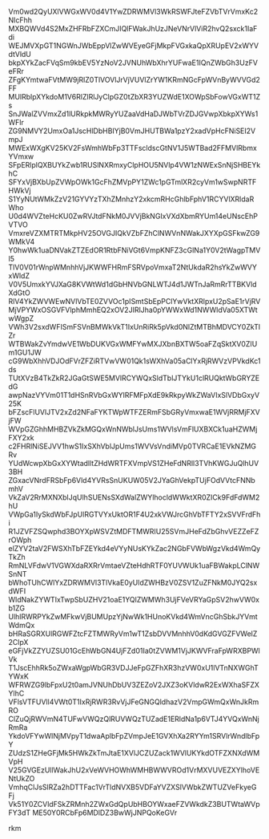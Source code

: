 Vm0wd2QyUXlVWGxWV0d4V1YwZDRWMVl3WkRSWFJteFZVbTVrVmxKc2NIcFhh
MXBQWVd4S2MxZHFRbFZXCmJIQlFWakJhUzJNeVNrVlViR2hvQ2sxck1IaFdi
WEJMVXpGT1NGWnJWbEppVlZwWVEyeGFjMkpFVGxkaQpXRUpEV2xWYVdtVldU
bkpXYkZacFVqSm9kbEV5YzNoV2JVNUhWbXhrYUFwaE1IQnZWbGh3UzFVeFRr
ZFgKYmtwaFVtMW9jRlZ0TlVOVlJrVjVUVlZrYW1KRmNGcFpWVnByWVVGd2FF
MUlRblpXYkdoM1V6RlZlRlJyClpGZ0tZbXR3YUZWdE1XOWpSbFowVGxWT1Zs
SnJWalZVVmxZd1lURkpkMWRyYUZaaVdHaDJWbTVrZDJGVwpXbkpXYWs1WFlr
ZG9NMVY2UmxOa1JscHlDbHBIYjB0VmJHUTBWa1pzY2xadVpHcFNiSEI2VmpJ
MWExWXgKV25KV2FsWmhWbFp3TTFscldscGtNV1J5WTBad2FFMVlRbmxYVmxw
SFpERlplQXBUYkZwb1RUSlNXRmxyClpHOU5NVlp4VW1zNWExSnNjSHBEYkhC
SFYxVjBXbUpZVWpOWk1GcFhZMVpPY1ZWc1pGTmlXR2cyVm1wSwpNRTFHWkVj
S1YyNUtWMkZzV21GYVYzTXhZMnhzY2xkcmRHcGhlbFphV1RCYVlXRldaRWho
U0d4WVZteHcKU0ZwRVJtdFNkM0JVVjBkNGIxVXdXbmRYUm14eUNscEhPVTVO
VmxreVZXMTRTMkpHV25OVGJIQkVZbFZhClNWVnNWakJXYXpGSFkwZG9WMkV4
Y0hwWk1uaDNVakZTZEdOR1RtbFNiVGt6VmpKNFZ3cGlNa1Y0V2tWagpTMVl5
TlV0V01rWnpWMnhhVjJKWWFHRmFSRVpoVmxaT2NtUkdaR2hsYkZwWVYxWldZ
V0V5UmxkYVJXaG8KVWtWd1dGbHNVbGNLWTJ4d1JWTnJaRmRrTTBKVldXdGtO
RlV4YkZWVWEwNVlVbTE0ZVVOc1pISmtSbEpPClYwVktXRlpxU2pSaE1rVjRV
MjVPYWxOSGVFVlphMmhEQ2xOV2JIRlJha0pYWWxWd1NWWldVa05XTWtwWgpZ
VWh3V2sxdWFISmFSVnBMWkVkT1IxUnRiRk5pVkd0NlZtMTBhMDVCY0ZkTlZr
WTBWakZvYmdwVE1WbDUKVGxWMFYwMXJXbnBXTW5oaFZqSktXV0ZIUm1GU1JW
cG9WbXhhVDJOdFVrZFZiRTVwVW01Qk1sWXhVa05aClYxRjRWVzVPVkdKc1ds
TUtXVzB4TkZkR2JGaGtSWE5MVlRCYWQxSldTblJTYkU1clRUQktWbGRYZEdG
awpNazVYVm01T1dHSnRVbGxWYlRFMFpXdE9kRkpyWkZWaVIxSlVDbGxyV25K
bFZscFlUVlJTV2xZd2NFaFYKTWpWTFZERmFSbGRyVmxwaE1WVjRRMjFXVjFW
WVpGZGhhMHBZVkZkMGQxWnNWblJsUms1WVlsVmFlUXBXCk1uaHZWMjFXY2xk
c2FHRlNiSEJVV1hwS1IxSXhVblJpUms1WVVsVndiMVp0TVRCaE1EVkNZMGRv
YUdWcwpXbGxXYWtadlltZHdWRTFXVmpVS1ZHeFdNRll3TVhKWGJuQlhUV3BH
ZGxacVNrdFRSbFp6Vld4YVRsSnUKUW05V2JYaGhVekpTUjFOdVVtcFNNbmhV
VkZaV2RrMXNXblJqUlhSUENsSXdWalZWYlhocldWWktXR0ZICk9FdFdWM2hU
VWpGa1IySkdWbFJpUlRGTVYxUktOR1F4U2xkVWJrcGhVbTFTY2xSVVFrdFhi
R1JZVFZSQwphd3BOYXpWSVZtMDFTMWRIU25SVmJHeFdZbGhvVEZZeFZrOWph
elZYV2taV2FWSXhTbFZEYkd4eVYyNUsKYkZac2NGbFVWbWgzVkd4WmQyTkZh
RmNLVFdwV1VGWXdaRXRrVmtaeVZteHdhRTF0YUVWUk1uaFBWakpLClNWSnNT
bWhoTUhCWlYxZDRWMVl3TlVkaE0yUldZWHBzV0ZSV1ZuZFNkM0JYQ2sxdWFI
WldNakZYWTIxTwpSbUZHV21oaE1YQlZWMWh3UjFVeVRYaGpSV2hwVW0xb1ZG
UlhlRWRPYkZwMFkwVjBUMUpzYjNwWk1HUnoKVkd4WmVncGhSbkJYVmtWdmQx
bHRaSGRXUlRGWFZtcFZTMWRyVm1wT1ZsbDVVMnhhV0dKdGVGZFVWelZ2ClpX
eGFjVkZZYUZSU01GcEhWbGN4UjFZd01Ia0tZVWM1VjJKWVFraFpWRXBPWlVk
T1JscEhhRk5oZWxaWgpWbGR3VDJJeFpGZFhXR3hzVW0xU1lVTnNXWGhTYWxK
WFRWZG9lbFpxU2t0amJVNUhDbUV3ZEZoV2JXZ3oKVldwR2ExWXhaSFZXYlhC
VFlsVTFUVll4VWt0T1IxRjRWR3RvVjJFeGNGQldhazV2VmpGWmQxWnJkRmRO
ClZuQjRWVmN4TUFwVWQzQlRUVWQzTUZadE1ERldNa1p6VTJ4YVQxWnNjRmRa
YkdoVFYwWlNjMVpyT1dwaAplbFpZVmpJeE1GVXhXa2RYYm1SRVlrWndlbFpY
ZUdzS1ZHeGFjMk5HWkZkTmJtaE1XVlJCZUZack1WVlUKYkdOTFZXNXdWMVpH
V25GVGEzUllWakJhU2xVeWVHOWhWMHBWWVROd1VrMXVUVEZXYlhoVENtUkZO
VmhqClJsSlRZa2hDTTFac1VrTldNVXB5VDFaYVZXSlVWbkZWTUZVeFkyeGFj
Vk51Y0ZCVldFSkZRMnh2ZWxGdQpUbHBOYWxaeFZVWkdkZ3BUTWtaWVpFY3dT
ME50Y0RCbFp6MDlDZ3BwWjJNPQoKeGVr

rkm